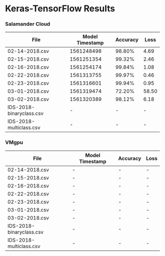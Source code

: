 # Keras-TensorFlow Results

### Salamander Cloud

| File | Model Timestamp |  Accuracy | Loss |
| --------- |--------- | -------- | ---- |
| 02-14-2018.csv | 1561248498 | 98.80% | 4.69
| 02-15-2018.csv | 1561251354 | 99.32% | 2.46
| 02-16-2018.csv | 1561254174 | 99.84% | 1.08
| 02-22-2018.csv | 1561313755 | 99.97% | 0.46
| 02-23-2018.csv | 1561316601 | 99.94% | 0.95
| 03-01-2018.csv | 1561319474 | 72.20% | 58.50
| 03-02-2018.csv | 1561320389 | 98.12% | 6.18
| IDS-2018-binaryclass.csv | - | - | - 
| IDS-2018-multiclass.csv | - | - | - 

### VMgpu

| File | Model Timestamp |  Accuracy | Loss |
| --------- |--------- | -------- | ---- |
| 02-14-2018.csv | - | - | -
| 02-15-2018.csv | - | - | -
| 02-16-2018.csv | - | - | -
| 02-22-2018.csv | - | - | -
| 02-23-2018.csv | - | - | -
| 03-01-2018.csv | - | - | -
| 03-02-2018.csv | - | - | -
| IDS-2018-binaryclass.csv | - | - | - 
| IDS-2018-multiclass.csv | - | - | -